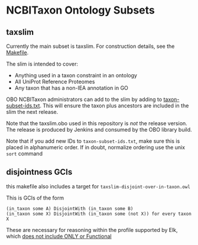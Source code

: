# NCBITaxon Ontology Subsets

## taxslim

Currently the main subset is taxslim. For construction details, see
the [Makefile](Makefile).

The slim is intended to cover:

 * Anything used in a taxon constraint in an ontology
 * All UniProt Reference Proteomes
 * Any taxon that has a non-IEA annotation in GO

OBO NCBITaxon administrators can add to the slim by adding to
[taxon-subset-ids.txt](taxon-subset-ids.txt). This will ensure the
taxon plus ancestors are included in the slim the next release.

Note that the taxslim.obo used in this repository is *not* the release
version. The release is produced by Jenkins and consumed by the OBO
library build.

Note that if you add new IDs to `taxon-subset-ids.txt`, make sure this
is placed in alphanumeric order. If in doubt, normalize ordering use
the unix `sort` command

## disjointness GCIs

this makefile also includes a target for `taxslim-disjoint-over-in-taxon.owl`

This is GCIs of the form

    (in_taxon some A) DisjointWith (in_taxon some B)
    (in_taxon some X) DisjointWith (in_taxon some (not X)) for every taxon X

These are necessary for reasoning within the profile supported by Elk, which [does not include ONLY or Functional](https://github.com/liveontologies/elk-reasoner/wiki/OwlFeatures)

